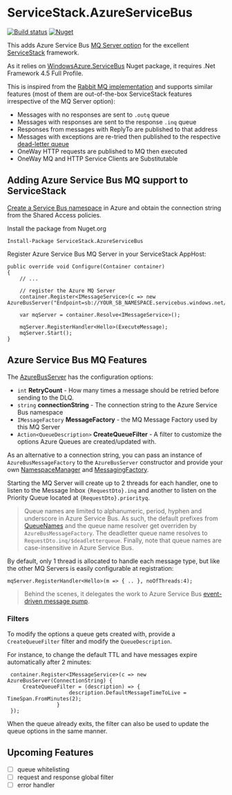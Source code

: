 # ServiceStack.AzureServiceBus

[![Build status](https://ci.appveyor.com/api/projects/status/2c1ackhg6rloriok/branch/master?svg=true)](https://ci.appveyor.com/project/onlyann/servicestack-azureservicebus/branch/master)
[![Nuget](https://img.shields.io/nuget/v/ServiceStack.AzureServiceBus.svg)](https://www.nuget.org/packages/ServiceStack.AzureServiceBus/)

This adds Azure Service Bus [MQ Server option](http://docs.servicestack.net/messaging) for the excellent [ServiceStack](https://github.com/serviceStack/serviceStack) framework.

As it relies on [WindowsAzure.ServiceBus](https://www.nuget.org/packages/WindowsAzure.ServiceBus/) Nuget package, it requires .Net Framework 4.5 Full Profile.

This is inspired from the [Rabbit MQ implementation](http://docs.servicestack.net/rabbit-mq) and supports similar features (most of them are out-of-the-box ServiceStack features irrespective of the MQ Server option):
- Messages with no responses are sent to `.outq` queue
- Messages with responses are sent to the response `.inq` queue
- Responses from messages with ReplyTo are published to that address
- Messages with exceptions are re-tried then published to the respective [dead-letter queue](https://docs.microsoft.com/en-us/azure/service-bus-messaging/service-bus-dead-letter-queues)
- OneWay HTTP requests are published to MQ then executed
- OneWay MQ and HTTP Service Clients are Substitutable

## Adding Azure Service Bus MQ support to ServiceStack

[Create a Service Bus namespace](https://docs.microsoft.com/en-us/azure/service-bus-messaging/service-bus-create-namespace-portal) in Azure and obtain the connection string from the Shared Access policies. 

Install the package from Nuget.org
```
Install-Package ServiceStack.AzureServiceBus
```

Register Azure Service Bus MQ Server in your ServiceStack AppHost:

```
public override void Configure(Container container) 
{
    // ...

    // register the Azure MQ Server
    container.Register<IMessageService>(c => new AzureBusServer("Endpoint=sb://YOUR_SB_NAMESPACE.servicebus.windows.net/;SharedAccessKeyName=YOUR_ACCESS_KEY;SharedAccessKey=****"));

    var mqServer = container.Resolve<IMessageService>();

    mqServer.RegisterHandler<Hello>(ExecuteMessage);
    mqServer.Start();
}
```

## Azure Service Bus MQ Features

The [AzureBusServer](src\ServiceStack.AzureServiceBus\AzureBusServer.cs) has the configuration options:
- `int` **RetryCount** - How many times a message should be retried before sending to the DLQ.
- `string` **connectionString** - The connection string to the Azure Service Bus namespace
- `IMessageFactory` **MessageFactory** - the MQ Message Factory used by this MQ Server
- `Action<QueueDescription>` **CreateQueueFilter** - A filter to customize the options Azure Queues are created/updated with.

As an alternative to a connection string, you can pass an instance of `AzureBusMessageFactory` to the `AzureBusServer` constructor and provide your own [NamespaceManager](https://docs.microsoft.com/en-us/dotnet/api/microsoft.servicebus.namespacemanager?redirectedfrom=MSDN&view=azureservicebus-4.1.1#microsoft_servicebus_namespacemanager) and [MessagingFactory](https://docs.microsoft.com/en-us/dotnet/api/microsoft.servicebus.messaging.messagingfactory?view=azureservicebus-4.1.1).

Starting the MQ Server will create up to 2 threads for each handler, one to listen to the Message Inbox `{RequestDto}.inq` and another to listen on the Priority Queue located at `{RequestDto}.priorityq`.

> Queue names are limited to alphanumeric, period, hyphen and underscore in Azure Service Bus. As such, the default prefixes from [QueueNames](https://github.com/ServiceStack/ServiceStack/blob/master/src/ServiceStack.Interfaces/Messaging/QueueNames.cs) and the queue name resolver get overriden by `AzureBusMessageFactory`. The deadletter queue name resolves to `RequestDto.inq/$deadletterqueue`. 
> Finally, note that queue names are case-insensitive in Azure Service Bus.

By default, only 1 thread is allocated to handle each message type, but like the other MQ Servers is easily configurable at registration:

```
mqServer.RegisterHandler<Hello>(m => { .. }, noOfThreads:4);
```

> Behind the scenes, it delegates the work to Azure Service Bus [event-driven message pump](https://docs.microsoft.com/en-us/dotnet/api/microsoft.servicebus.messaging.messagereceiver.onmessage?view=azureservicebus-4.1.1#Microsoft_ServiceBus_Messaging_MessageReceiver_OnMessage_System_Action_Microsoft_ServiceBus_Messaging_BrokeredMessage__Microsoft_ServiceBus_Messaging_OnMessageOptions_).

### Filters

To modify the options a queue gets created with, provide a `CreateQueueFilter` filter and modify the `QueueDescription`.

For instance, to change the default TTL and have messages expire automatically after 2 minutes:
```
 container.Register<IMessageService>(c => new AzureBusServer(ConnectionString) {
     CreateQueueFilter = (description) => {
                    description.DefaultMessageTimeToLive = TimeSpan.FromMinutes(2);
                }
 });
```

When the queue already exits, the filter can also be used to update the queue options in the same manner.

## Upcoming Features

- [ ] queue whitelisting
- [ ] request and response global filter
- [ ] error handler